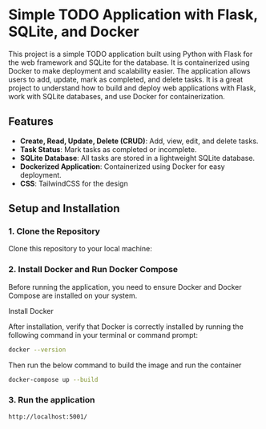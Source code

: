 # Simple TODO Application with Flask, SQLite, and Docker

This project is a simple TODO application built using Python with Flask for the web framework and SQLite for the database. It is containerized using Docker to make deployment and scalability easier. The application allows users to add, update, mark as completed, and delete tasks. It is a great project to understand how to build and deploy web applications with Flask, work with SQLite databases, and use Docker for containerization.

## Features

- **Create, Read, Update, Delete (CRUD)**: Add, view, edit, and delete tasks.
- **Task Status**: Mark tasks as completed or incomplete.
- **SQLite Database**: All tasks are stored in a lightweight SQLite database.
- **Dockerized Application**: Containerized using Docker for easy deployment.
- **CSS**: TailwindCSS for the design

## Setup and Installation

### 1. Clone the Repository

Clone this repository to your local machine:

### 2. Install Docker and Run Docker Compose

Before running the application, you need to ensure Docker and Docker Compose are installed on your system.

Install Docker

After installation, verify that Docker is correctly installed by running the following command in your terminal or command prompt:

```bash
docker --version
```
Then run the below command to build the image and run the container

```bash
docker-compose up --build
```

### 3. Run the application

```bash
http://localhost:5001/
```